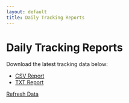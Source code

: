 ```yaml
---
layout: default
title: Daily Tracking Reports
---
```


# Daily Tracking Reports

Download the latest tracking data below:

- [CSV Report](/labelbox-tracking/assets/tracking_data/{{LATEST_CSV}})
- [TXT Report](/labelbox-tracking/assets/tracking_data/{{LATEST_TXT}})

<a href="#" id="refresh-link">Refresh Data</a>
<p id="status-message"></p>

<script>
  document.getElementById("refresh-link").addEventListener("click", async (event) => {
    event.preventDefault(); // Prevent the link from navigating away

    const statusMessage = document.getElementById("status-message");
    statusMessage.textContent = "Refreshing data...";

    try {
      const response = await fetch("https://api.github.com/repos/dollysods/labelbox-tracking/dispatches", {
        method: "POST",
        headers: {
          "Accept": "application/vnd.github.v3+json"
        },
        body: JSON.stringify({
          event_type: "trigger-refresh" // Matches the event type in the workflow
        }),
      });

      if (response.ok) {
        statusMessage.textContent = "Workflow triggered successfully!";
      } else {
        statusMessage.textContent = `Failed to trigger workflow: ${response.statusText}`;
      }
    } catch (error) {
      statusMessage.textContent = `Error: ${error.message}`;
    }
  });
</script>
